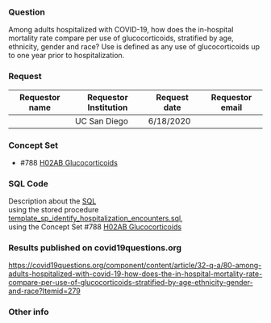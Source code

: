 ### Question
Among adults hospitalized with COVID-19, how does the in-hospital mortality rate compare per use of glucocorticoids, stratified by age, ethnicity, gender and race?  Use is defined as any use of glucocorticoids up to one year prior to hospitalization.

### Request
| Requestor name | Requestor Institution| Request date | Requestor email        |
|----------------|----------------------|--------------|------------------------|
|      | UC San Diego         | 6/18/2020    |  |


### Concept Set
* #788 [H02AB Glucocorticoids](https://github.com/DBMI/R2D2-Public/blob/master/Question_0019/concepts/JSON/788_R2D2_AtlasCovid19__H02AB_Glucocorticoids.json)

### SQL Code
Description about the [SQL](sql/template_query.sql)
<br> using the stored procedure [template_sp_identify_hospitalization_encounters.sql](https://github.com/DBMI/R2D2-Public/blob/master/Question_0000/sql/template_sp_identify_hospitalization_encounters.sql),
<br> using the Concept Set #788 [H02AB Glucocorticoids](https://github.com/DBMI/R2D2-Public/blob/master/Question_0019/concepts/JSON/788_R2D2_AtlasCovid19__H02AB_Glucocorticoids.json)

### Results published on covid19questions.org
https://covid19questions.org/component/content/article/32-q-a/80-among-adults-hospitalized-with-covid-19-how-does-the-in-hospital-mortality-rate-compare-per-use-of-glucocorticoids-stratified-by-age-ethnicity-gender-and-race?Itemid=279


### Other info
